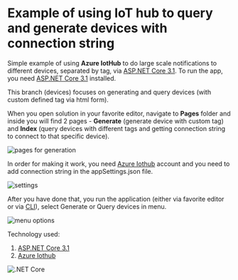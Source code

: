 # Example of using IoT hub to query and generate devices with connection string

Simple example of using **Azure IotHub** to do large scale notifications to different devices, separated by tag, via [ASP.NET Core 3.1](https://asp.net). To run the app, you need [ASP.NET Core 3.1](https://asp.net) installed.

This branch (devices) focuses on generating and query devices (with custom defined tag via html form).

When you open solution in your favorite editor, navigate to **Pages** folder and inside you will find 2 pages - **Generate** (generate device with custom tag) and **Index** (query devices with different tags and getting connection string to connect to that specific device).

![pages for generation](https://csacoresettings.blob.core.windows.net/public/iothub-generate-device.png)

In order for making it work, you need [Azure Iothub](https://azure.microsoft.com/en-us/services/iot-hub/) account and you need to add connection string in the appSettings.json file.

![settings](https://csacoresettings.blob.core.windows.net/public/iothub-generate-settings.png)

After you have done that, you run the application (either via favorite editor or via [CLI](https://docs.microsoft.com/en-us/dotnet/core/tools/dotnet-run)), select Generate or Query devices in menu.

![menu options](https://csacoresettings.blob.core.windows.net/public/iothub-generate-menu-option.png)

Technology used:
1. [ASP.NET Core 3.1](https://asp.net)
2. [Azure Iothub](https://azure.microsoft.com/en-us/services/iot-hub/)

![.NET Core](https://github.com/bovrhovn/sb-notification-sample/workflows/.NET%20Core/badge.svg?branch=master)

